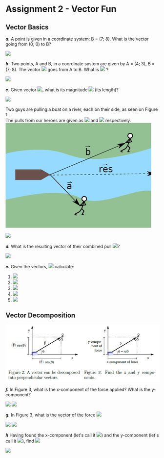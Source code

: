 # Assignment 2 - Vector Fun

## Vector Basics

***a.*** A point is given in a coordinate system: B = (7; 8).
What is the vector going from (0; 0) to B?  

<img src="https://latex.codecogs.com/gif.latex?u&space;=&space;OB&space;=&space;(7-0,8-0)=(7,8)">   
  
***b.*** Two points, A and B, in a coordinate system are given by
A = (4; 3), B = (7; 8). The vector <img src="https://latex.codecogs.com/gif.latex?\vec{a}"> goes from A to B. What is <img src="https://latex.codecogs.com/gif.latex?\vec{a}"> ?    

<img src="https://latex.codecogs.com/gif.latex?%5Cvec%7Ba%7D%20%3D%20%287-4%2C8-3%29%20%3D%20%283%2C5%29">  

***c.*** Given vector <img src="https://latex.codecogs.com/gif.latex?%5Cvec%7Ba%7D%3D%5Cbinom%7B3%7D%7B5%7D">, what is its magnitude <img src="https://latex.codecogs.com/gif.latex?%5Cleft%7C%5Cvec%7Ba%7D%5Cright%20%7C"> (its length)?    

<img src="https://latex.codecogs.com/gif.latex?%5Cleft%7C%5Cvec%7Ba%7D%5Cright%20%7C%3D%5Csqrt%7B3%5E%7B2%7D&plus;5%5E%7B2%7D%7D%3D5.83">    
  
Two guys are pulling a boat on a river, each on their side, as seen on Figure 1.  
The pulls from our heroes are given as <img src="https://latex.codecogs.com/gif.latex?%5Cvec%7Ba%7D"> and <img src="https://latex.codecogs.com/gif.latex?%5Cvec%7Bb%7D"> respectively.  
<img src="img/figur1.png">  


<img src="https://latex.codecogs.com/gif.latex?%5Cvec%7Ba%7D%3D%5Cbinom%7B2%7D%7B-2%7D%2C%5Cvec%7Bb%7D%3D%5Cbinom%7B5%7D%7B2%7D">  


***d.*** What is the resulting vector of their combined pull <img src="https://latex.codecogs.com/gif.latex?%5Cvec%7Bres%7D">?  

<img src="https://latex.codecogs.com/gif.latex?%5Cvec%7Bres%7D%20%3D%20%282&plus;5%2C%20-2&plus;2%29%20%3D%20%287%2C0%29">  
  

***e.*** Given the vectors, <img src="https://latex.codecogs.com/gif.latex?%5Cvec%7Ba%7D%3D%5Cbinom%7B3%7D%7B2%7D%2C%20%5Cvec%7Bb%7D%3D%5Cbinom%7B5%7D%7B1%7D%2C%5Cvec%7Bc%7D%3D%5Cbinom%7B-2%7D%7B6%7D"> calculate:

1. <img src="https://latex.codecogs.com/gif.latex?%5Cvec%7Ba%7D&plus;%5Cvec%7Bb%7D%20%3D%20%285&plus;3%2C%202&plus;1%29%20%3D%20%288%2C3%29">  
2. <img src="https://latex.codecogs.com/gif.latex?%5Cvec%7Bb%7D&plus;%5Cvec%7Bc%7D%20%3D%20%285&plus;-2%2C1&plus;6%29%20%3D%20%283%2C7%29">  
3. <img src="https://latex.codecogs.com/gif.latex?%28%5Cvec%7Ba%7D&plus;%5Cvec%7Bb%7D%29%20&plus;%20%5Cvec%7Bc%7D%20%3D%20%288-2%2C3&plus;6%29%20%3D%20%286%2C9%29">
4. <img src="https://latex.codecogs.com/gif.latex?%5Cvec%7Ba%7D&plus;%28%5Cvec%7Bb%7D%20&plus;%20%5Cvec%7Bc%7D%29%20%3D%20%283&plus;3%2C2&plus;7%29%20%3D%20%286%2C9%29">
5. <img src="https://latex.codecogs.com/gif.latex?%5Cvec%7Ba%7D&plus;%5Cvec%7Bb%7D%20%3D%20%285&plus;3%2C1&plus;2%29%20%3D%20%288%2C3%29">  
  
## Vector Decomposition
<img src="img/figur23.png">  
  
  ***f.*** In Figure 3, what is the x-component of the force applied?
What is the y-component?  

<img src="https://latex.codecogs.com/gif.latex?F_x%20%3D%205*cos%28%5Cpi/5%29%20%5Capprox%205%20*%20cos%280.6283%29%20%5Capprox%205%20*%200.809%20%5Capprox%20%3D%204.05">  

<img src="https://latex.codecogs.com/gif.latex?F_y%20%3D%205*sin%28%5Cpi/5%29%5Capprox%205*sin%280.628%29%5Capprox%205*0.587%5Capprox%202.9">  
  
***g.*** In Figure 3, what is the vector of the force <img src="https://latex.codecogs.com/gif.latex?%5Cvec%7BF%7D">  
  

<img src="https://latex.codecogs.com/gif.latex?Vector%20%5Cvec%7BF%7D%20%3D%20%28%5Cleft%20%7C%5Cvec%7BF%7D%20%5Cright%20%7C*cos%28%5CTheta%20%29%2C%20%5Cleft%20%7C%5Cvec%7BF%7D%20%5Cright%20%7C*sin%28%5CTheta%20%29%29">  
  
  
<img src="https://latex.codecogs.com/gif.latex?Vector%20%5Cvec%7BF%7D%20%3D%20%284.99%2C%200.05%29">  
  
***h*** Having found the x-component (let's call it <img src="https://latex.codecogs.com/gif.latex?F_x">) and the y-component (let's
call it <img src="https://latex.codecogs.com/gif.latex?F_y">), find <img src="https://latex.codecogs.com/gif.latex?%5Csqrt%7BF%5E2_x%20&plus;%20F%5E2_y%7D">  


<img src="https://latex.codecogs.com/gif.latex?%5Csqrt%7BF%5E2_x%20&plus;%20F%5E2_y%7D%20%3D%20%5Csqrt%7B5%5E2&plus;0%2C0548%5E2%7D%20%3D%205">  

